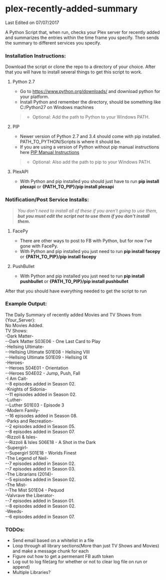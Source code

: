 # plex-recently-added-summary
Last Edited on 07/07/2017

A Python Script that, when run, checks your Plex server for recently added and summarizes the entries within the time frame you specify. Then sends the summary to different services you specify.

### Installation Instructions:

Download the script or clone the repo to a directory of your choice.
After that you will have to install several things to get this script to work.

1. Python 2.7
    - Go to https://www.python.org/downloads/ and download python for your platform.
    - Install Python and remember the directory, should be something like C:/Python27 on Windows machines
   >- Optional: Add the path to Python to your Windows PATH.

2. PIP
	- Newer version of Python 2.7 and 3.4 should come with pip installed.  PATH_TO_PYTHON/Scripts is where it should be.
	- If you are using a version of Python without pip manual instructions here [PIP Manual Instructions](https://pip.pypa.io/en/stable/installing/#do-i-need-to-install-pip)
   >- Optional: Also add the path to pip to your Windows PATH.

3. PlexAPI
	- With Python and pip installed you should just have to run **pip install plexapi** or **{PATH_TO_PIP}/pip install plexapi**

### Notification/Post Service Installs:
> *You don't need to install all of these if you aren't going to use them, **_but you must edit the script not to use them if you don't install them._***

1. FacePy
    - There are other ways to post to FB with Python, but for now I've gone with FacePy.
    - With Python and pip installed you just need to run **pip install facepy** or **{PATH_TO_PIP}/pip install facepy**

2. PushBullet
    - With Python and pip installed you just need to run **pip install pushbullet** or **{PATH_TO_PIP}/pip install pushbullet**

After that you should have everything needed to get the script to run

### Example Output:
The Daily Summary of recently added Movies and TV Shows from {Your_Server}:  
No Movies Added.  
TV Shows:  
-Dark Matter-  
--Dark Matter S03E06 - One Last Card to Play  
-Hellsing Ultimate-  
--Hellsing Ultimate S01E08 - Hellsing VIII  
--Hellsing Ultimate S01E09 - Hellsing IX  
-Heroes-  
--Heroes S04E01 - Orientation  
--Heroes S04E02 - Jump, Push, Fall  
-I Am Cait-  
--8 episodes added in Season 02.  
-Knights of Sidonia-  
--11 episodes added in Season 02.  
-Luther-  
--Luther S01E03 - Episode 3  
-Modern Family-  
--16 episodes added in Season 08.  
-Parks and Recreation-  
--2 episodes added in Season 05.  
--8 episodes added in Season 07.  
-Rizzoli & Isles-  
--Rizzoli & Isles S06E18 - A Shot in the Dark  
-Supergirl-  
--Supergirl S01E18 - Worlds Finest  
-The Legend of Neil-  
--7 episodes added in Season 02.  
--7 episodes added in Season 03.  
-The Librarians (2014)-  
--5 episodes added in Season 02.  
-The Mist-  
--The Mist S01E04 - Pequod  
-Valvrave the Liberator-  
--7 episodes added in Season 01.  
--8 episodes added in Season 02.  
-Weeds-  
--6 episodes added in Season 07.  

### TODOs:  
- Send email based on a whitelist in a file  
- Loop through all library sections(More than just TV Shows and Movies) and make a message chunk for each  
- Figure out how to get a permenant FB auth token  
- Log out to log file(arg for whether or not to clear log file on run or append)  
- Multiple Libraries?
